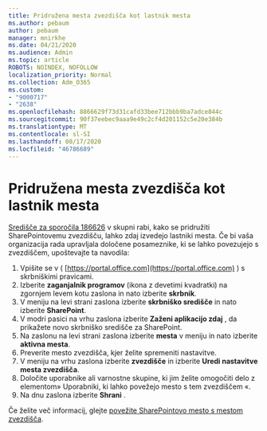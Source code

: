 ```yaml
---
title: Pridružena mesta zvezdišča kot lastnik mesta
ms.author: pebaum
author: pebaum
manager: mnirkhe
ms.date: 04/21/2020
ms.audience: Admin
ms.topic: article
ROBOTS: NOINDEX, NOFOLLOW
localization_priority: Normal
ms.collection: Adm_O365
ms.custom:
- "9000717"
- "2638"
ms.openlocfilehash: 8866629f73d31cafd33bee712bbb9ba7adce844c
ms.sourcegitcommit: 90f37eebec9aaa9e49c2cf4d201152c5e20e384b
ms.translationtype: MT
ms.contentlocale: sl-SI
ms.lasthandoff: 08/17/2020
ms.locfileid: "46786689"
---
```

# <a name="associate-hub-sites-as-site-owner"></a>Pridružena mesta zvezdišča kot lastnik mesta

[Središče za sporočila 186626](https://admin.microsoft.com/Adminportal/Home?source=applauncher#/MessageCenter?id=MC186626) v skupni rabi, kako se pridružiti SharePointovemu zvezdišču, lahko zdaj izvedejo lastniki mesta. Če bi vaša organizacija rada upravljala določene posameznike, ki se lahko povezujejo s zvezdiščem, upoštevajte ta navodila: 

1. Vpišite se v ( [https://portal.office.com](https://portal.office.com) ) s skrbniškimi pravicami.
2. Izberite **zaganjalnik programov** (ikona z devetimi kvadratki) na zgornjem levem kotu zaslona in nato izberite **skrbnik**.
3. V meniju na levi strani zaslona izberite **skrbniško središče** in nato izberite **SharePoint**.
4. V modri pasici na vrhu zaslona izberite **Zaženi aplikacijo zdaj** , da prikažete novo skrbniško središče za SharePoint.
5. Na zaslonu na levi strani zaslona izberite **mesta** v meniju in nato izberite **aktivna mesta**.
6. Preverite mesto zvezdišča, kjer želite spremeniti nastavitve.
7. V meniju na vrhu zaslona izberite **zvezdišče** in izberite **Uredi nastavitve mesta zvezdišča**.
8. Določite uporabnike ali varnostne skupine, ki jim želite omogočiti delo z elementom» Uporabniki, ki lahko povežejo mesto s tem zvezdiščem «.
9. Na dnu zaslona izberite **Shrani** .

Če želite več informacij, glejte [povežite SharePointovo mesto s mestom zvezdišča](https://support.office.com/article/associate-a-sharepoint-site-with-a-hub-site-ae0009fd-af04-4d3d-917d-88edb43efc05). 